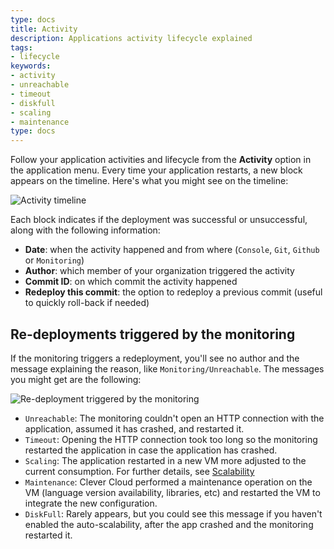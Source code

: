 ```yaml
---
type: docs
title: Activity
description: Applications activity lifecycle explained
tags:
- lifecycle
keywords:
- activity
- unreachable
- timeout
- diskfull
- scaling
- maintenance
type: docs
---
```


Follow your application activities and lifecycle from the **Activity** option in the application menu. Every time your application restarts, a new block appears on the timeline. Here's what you might see on the timeline:

![Activity timeline](/images/doc/activity.png)

Each block indicates if the deployment was successful or unsuccessful, along with the following information:

- **Date**: when the activity happened and from where (`Console`, `Git`, `Github` or `Monitoring`)
- **Author**: which member of your organization triggered the activity
- **Commit ID**: on which commit the activity happened
- **Redeploy this commit**: the option to redeploy a previous commit (useful to quickly roll-back if needed)

## Re-deployments triggered by the monitoring

If the monitoring triggers a redeployment, you'll see no author and the message explaining the reason, like `Monitoring/Unreachable`. The messages you might get are the following:

![Re-deployment triggered by the monitoring](/images/doc/monitoring.png)

- `Unreachable`: The monitoring couldn't open an HTTP connection with the application, assumed it has crashed, and restarted it.
- `Timeout`: Opening the HTTP connection took too long so the monitoring restarted the application in case the application has crashed.
- `Scaling`: The application restarted in a new VM more adjusted to the current consumption. For further details, see [Scalability](../scalability)
- `Maintenance`: Clever Cloud performed a maintenance operation on the VM (language version availability, libraries, etc) and restarted the VM to integrate the new configuration.
- `DiskFull`: Rarely appears, but you could see this message if you haven't enabled the auto-scalability, after the app crashed and the monitoring restarted it.
